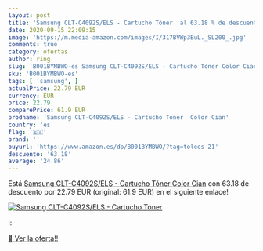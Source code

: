 ```yaml
---
layout: post
title: 'Samsung CLT-C4092S/ELS - Cartucho Tóner  al 63.18 % de descuento'
date: 2020-09-15 22:09:15
image: 'https://m.media-amazon.com/images/I/317BVWp3BuL._SL200_.jpg'
comments: true
category: ofertas
author: ring
slug: 'B001BYMBWO-es Samsung CLT-C4092S/ELS - Cartucho Tóner Color Cian'
sku: 'B001BYMBWO-es'
tags: [ 'samsung', ]
actualPrice: 22.79 EUR
currency: EUR
price: 22.79
comparePrice: 61.9 EUR
prodname: 'Samsung CLT-C4092S/ELS - Cartucho Tóner  Color Cian'
country: 'es'
flag: '🇪🇸'
brand: ''
buyurl: 'https://www.amazon.es/dp/B001BYMBWO/?tag=tolees-21'
descuento: '63.18'
average: '24.86'
---
```


Está [Samsung CLT-C4092S/ELS - Cartucho Tóner  Color Cian](https://www.amazon.es/dp/B001BYMBWO/?tag=tolees-21) con 63.18 de descuento por 22.79 EUR (original: 61.9 EUR) en el siguiente enlace!

[![Samsung CLT-C4092S/ELS - Cartucho Tóner ](https://m.media-amazon.com/images/I/317BVWp3BuL._SL200_.jpg)](https://www.amazon.es/dp/B001BYMBWO/?tag=tolees-21)

ℹ️:


[🛒 Ver la oferta!!](https://www.amazon.es/dp/B001BYMBWO/?tag=tolees-21)
